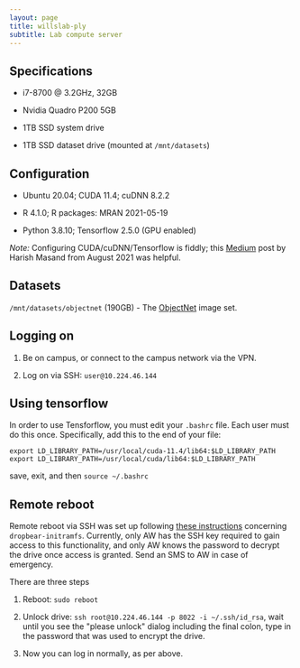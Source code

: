 ```yaml
---
layout: page
title: willslab-ply
subtitle: Lab compute server
---
```


## Specifications

- i7-8700 @ 3.2GHz, 32GB 

- Nvidia Quadro P200 5GB 

- 1TB SSD system drive

- 1TB SSD dataset drive (mounted at `/mnt/datasets`)


## Configuration

- Ubuntu 20.04; CUDA 11.4; cuDNN 8.2.2

- R 4.1.0; R packages: MRAN 2021-05-19

- Python 3.8.10; Tensorflow 2.5.0 (GPU enabled)

_Note:_ Configuring CUDA/cuDNN/Tensorflow is fiddly; this [Medium](https://medium.com/@harishmasand/installing-tensorflow-with-gpu-cuda-and-cudnn-in-ubuntu-20-04-ab2208c06c4a) post by Harish Masand from August 2021 was helpful.


## Datasets

`/mnt/datasets/objectnet` (190GB) - The [ObjectNet](https://objectnet.dev/) image set.


## Logging on

1. Be on campus, or connect to the campus network via the VPN.

2. Log on via SSH: `user@10.224.46.144` 

## Using tensorflow

In order to use Tensforflow, you must edit your `.bashrc` file. Each user must do this once. Specifically, add this to the end of your file:

```
export LD_LIBRARY_PATH=/usr/local/cuda-11.4/lib64:$LD_LIBRARY_PATH
export LD_LIBRARY_PATH=/usr/local/cuda/lib64:$LD_LIBRARY_PATH
```

save, exit, and then `source ~/.bashrc`

## Remote reboot

Remote reboot via SSH was set up following [these instructions](https://freundschafter.com/research/how-to-create-and-open-an-encrypted-ubuntu-linux-18-04-server-with-dropbear-through-ssh/) concerning `dropbear-initramfs`. Currently, only AW has the SSH key required to gain access to this functionality, and only AW knows the password to decrypt the drive once access is granted. Send an SMS to AW in case of emergency. 

There are three steps

1. Reboot: `sudo reboot`

2. Unlock drive: `ssh root@10.224.46.144 -p 8022 -i ~/.ssh/id_rsa`, wait until you see the "please unlock" dialog including the final colon, type in the password that was used to encrypt the drive. 

3. Now you can log in normally, as per above.

